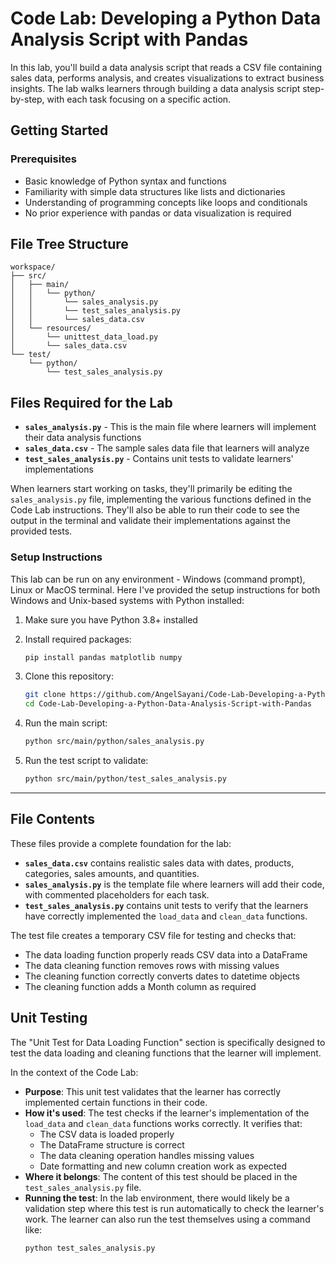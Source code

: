 # Code Lab: Developing a Python Data Analysis Script with Pandas

In this lab, you'll build a data analysis script that reads a CSV file containing sales data, performs analysis, and creates visualizations to extract business insights. The lab walks learners through building a data analysis script step-by-step, with each task focusing on a specific action.

## Getting Started

### Prerequisites

- Basic knowledge of Python syntax and functions
- Familiarity with simple data structures like lists and dictionaries
- Understanding of programming concepts like loops and conditionals
- No prior experience with pandas or data visualization is required

## File Tree Structure

```
workspace/
├── src/
│   ├── main/
│   │   └── python/
│   │       └── sales_analysis.py
│   │       └── test_sales_analysis.py
│   │       └── sales_data.csv
│   └── resources/
│       └── unittest_data_load.py
│       └── sales_data.csv
└── test/
    └── python/
        └── test_sales_analysis.py
```

## Files Required for the Lab

- **`sales_analysis.py`** - This is the main file where learners will implement their data analysis functions
- **`sales_data.csv`** - The sample sales data file that learners will analyze
- **`test_sales_analysis.py`** - Contains unit tests to validate learners' implementations

When learners start working on tasks, they'll primarily be editing the `sales_analysis.py` file, implementing the various functions defined in the Code Lab instructions. They'll also be able to run their code to see the output in the terminal and validate their implementations against the provided tests.

### Setup Instructions

This lab can be run on any environment - Windows (command prompt), Linux or MacOS terminal. Here I've provided the setup instructions for both Windows and Unix-based systems with Python installed:

1. Make sure you have Python 3.8+ installed
2. Install required packages:
   ```bash
   pip install pandas matplotlib numpy
   ```
3. Clone this repository:
   ```bash
   git clone https://github.com/AngelSayani/Code-Lab-Developing-a-Python-Data-Analysis-Script-with-Pandas.git
   cd Code-Lab-Developing-a-Python-Data-Analysis-Script-with-Pandas
   ```
4. Run the main script:
   ```bash
   python src/main/python/sales_analysis.py
   ```

5. Run the test script to validate:
   ```bash
   python src/main/python/test_sales_analysis.py
   ```
---

## File Contents

These files provide a complete foundation for the lab:

- **`sales_data.csv`** contains realistic sales data with dates, products, categories, sales amounts, and quantities.
- **`sales_analysis.py`** is the template file where learners will add their code, with commented placeholders for each task.
- **`test_sales_analysis.py`** contains unit tests to verify that the learners have correctly implemented the `load_data` and `clean_data` functions.

The test file creates a temporary CSV file for testing and checks that:
- The data loading function properly reads CSV data into a DataFrame
- The data cleaning function removes rows with missing values
- The cleaning function correctly converts dates to datetime objects
- The cleaning function adds a Month column as required

## Unit Testing

The "Unit Test for Data Loading Function" section is specifically designed to test the data loading and cleaning functions that the learner will implement.

In the context of the Code Lab:

- **Purpose**: This unit test validates that the learner has correctly implemented certain functions in their code.
- **How it's used**: The test checks if the learner's implementation of the `load_data` and `clean_data` functions works correctly. It verifies that:
  - The CSV data is loaded properly
  - The DataFrame structure is correct
  - The data cleaning operation handles missing values
  - Date formatting and new column creation work as expected
- **Where it belongs**: The content of this test should be placed in the `test_sales_analysis.py` file.
- **Running the test**: In the lab environment, there would likely be a validation step where this test is run automatically to check the learner's work. The learner can also run the test themselves using a command like:
  ```
  python test_sales_analysis.py
  ```




